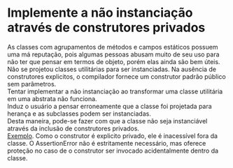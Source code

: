 # Implemente a não instanciação através de construtores privados
As classes com agrupamentos de métodos e campos estáticos possuem uma má reputação, pois algumas 
pessoas abusam muito de seu uso para não ter que pensar em termos de objeto, porém elas ainda são bem úteis. </br>
Não se projetou classes utilitárias para ser instanciadas. Na ausência de construtores explicitos, 
o compilador fornece um construtor padrão público sem parâmetros. </br>
Tentar implementar a não instanciação ao transformar uma classe utilitária em uma abstrata não funciona. </br>
Induz o usuário a pensar erroneamente que a classe foi projetada para herança e as subclasses podem ser 
instanciadas. </br>
Desta maneira, pode-se fazer com que a classe não seja instanciável através da inclusão de construtores 
privados. </br>
[Exemplo](/src/main/java/com/effectivejava/chapter1/item4). Como o construtor é explicito privado, 
ele é inacessível fora da classe. O AssertionError não é estritamente necessário, mas oferece proteção 
no caso de o construtor ser invocado acidentalmente dentro da classe.